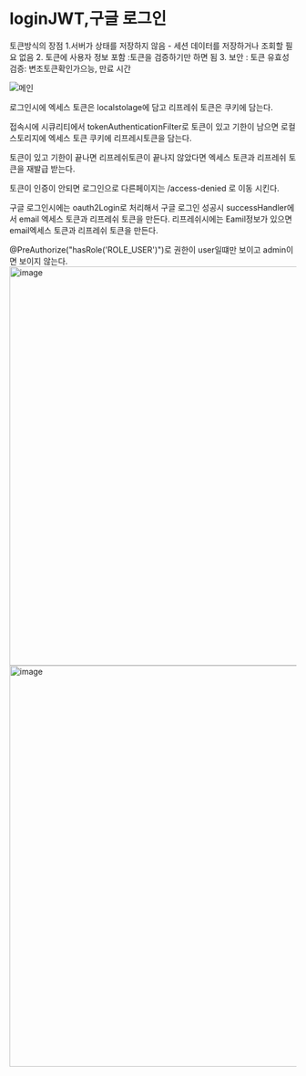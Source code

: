 # loginJWT,구글 로그인
토큰방식의 장점
1.서버가 상태를 저장하지 않음 - 세션 데이터를 저장하거나 조회할 필요 없음
2. 토큰에 사용자 정보 포함 :토큰을 검증하기만 하면 됨
3. 보안 : 토큰 유효성 검증: 변조토큰확인가으능, 만료 시간

![메인](https://github.com/user-attachments/assets/a87a024d-c388-4b56-9192-346e75d44d8f)

로그인시에 
엑세스 토큰은 localstolage에 담고
리프레쉬 토큰은 쿠키에 담는다.

접속시에 시큐리티에서
tokenAuthenticationFilter로 
토큰이 있고 기한이 남으면 
로컬 스토리지에 엑세스 토큰 쿠키에 리프레시토큰을 담는다.

토큰이 있고 기한이 끝나면 
리프레쉬토큰이 끝나지 않았다면 엑세스 토큰과 리프레쉬 토큰을 재발급 받는다.

토큰이 인증이 안되면 로그인으로 다른페이지는 /access-denied 로 이동 시킨다. 

구글 로그인시에는 oauth2Login로 처리해서 구글 로그인 성공시 successHandler에서 email 엑세스 토큰과 리프레쉬 토큰을 만든다. 
리프레쉬시에는 Eamil정보가 있으면 email엑세스 토큰과 리프레쉬 토큰을 만든다.

@PreAuthorize("hasRole('ROLE_USER')")로 권한이 user일떄만 보이고 admin이면 보이지 않는다.
<img width="700" alt="image" src="https://github.com/user-attachments/assets/41abd620-428b-479c-9e04-73037cdf0699">
<img width="704" alt="image" src="https://github.com/user-attachments/assets/18f73320-78dd-425e-89fa-05b3d0bc35cd">


